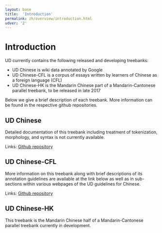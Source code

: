 ```yaml
---
layout: base
title:  'Introduction'
permalink: zh/overview/introduction.html
udver: '2'
---
```


# Introduction

UD currently contains the following released and developing treebanks:

- UD Chinese is wiki data annotated by Google
- UD Chinese-CFL is a corpus of essays written by learners of Chinese as a foreign language (CFL)
- UD Chinese-HK is the Mandarin Chinese part of a Mandarin-Cantonese parallel treebank, to be released in late 2017

Below we give a brief description of each treebank. More information can be found in the respective github repositories.

## UD Chinese

Detailed documentation of this treebank including treatment of tokenization, morphology, and syntax is not currently available.

Links: <a href="https://github.com/UniversalDependencies/UD_Chinese/">Github repository</a>

## UD Chinese-CFL

More information on this treebank along with brief descriptions of its annotation guidelines are available at the link below as well as in sub-sections within various webpages of the UD guidelines for Chinese.

Links: <a href="https://github.com/UniversalDependencies/UD_Chinese-CFL/">Github repository</a>

## UD Chinese-HK

This treebank is the Mandarin Chinese half of a Mandarin-Cantonese parallel treebank currently in development.
